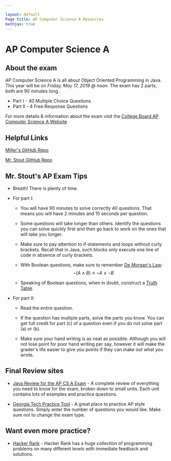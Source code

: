 ```yaml
---

layout: default
Page title: AP Computer Science A Resources
mathjax: true
---
```


# AP Computer Science A

## About the exam
AP Computer Science A is all about Object Oriented Programming in Java. This year will be on *Friday, May 17, 2019 @ noon*. The exam has 2 parts, both are 90 minutes long.
  * Part I - 40 Multiple Choice Questions
  * Part II - 4 Free Response Questions

For more details & information about the exam visit the [College Board AP Computer Science A Website](https://apcentral.collegeboard.org/courses/ap-computer-science-a?course=ap-computer-science-a)

## Helpful Links

[Miller's GitHub Repo](https://github.com/MillerHollinger)

[Mr. Stout GitHub Repo](https://github.com/BarakStout)

## Mr. Stout's AP Exam Tips

* Breath! There is plenty of time.

* For part I:
  * You will have 90 minutes to solve correctly 40 questions. That means you will have 2 minutes and 15 seconds per question.

  * Some questions will take longer than others. Identify the questions you can solve quickly first and then go back to work on the ones that will take you longer.

  * Make sure to pay attention to if-statements and loops without curly brackets. Recall that in Java, such blocks only execute one line of code in absence of curly brackets.

  * With Boolean questions, make sure to remember [De Morgan's Law](https://en.wikipedia.org/wiki/De_Morgan%27s_laws): $$ 	\neg(A \wedge B) \equiv \neg A \vee \neg B $$

  * Speaking of Boolean questions, when in doubt, construct a [Truth Table](https://en.wikipedia.org/wiki/Truth_table).

* For part II:

  * Read the entire question.

  * If the question has multiple parts, solve the parts you know. You can get full credit for part (c) of a question even if you do not solve part (a) or (b).

  * Make sure your hand writing is as neat as possible. Although you will not lose point for poor hand writing per say, however it will make the grader's life easier to give you points if they can make out what you wrote.

## Final Review sites

* [Java Review for the AP CS A Exam](http://interactivepython.org/runestone/static/JavaReview/index.html) - A complete review of everything you need to know for the exam, broken down to small units. Each unit contains lots of examples and practice questions.

* [Georgia Tech Practice Tool](http://ice.cc.gatech.edu/apexam_final/begin_test_practice.jsp) - A great place to practice AP style questions. Simply enter the number of questions you would like. Make sure not to change the exam type.

## Want even more practice?

* [Hacker Rank](https://www.hackerrank.com/domains/java) - Hacker Rank has a huge collection of programming problems on many different levels with immediate feedback and solutions.
